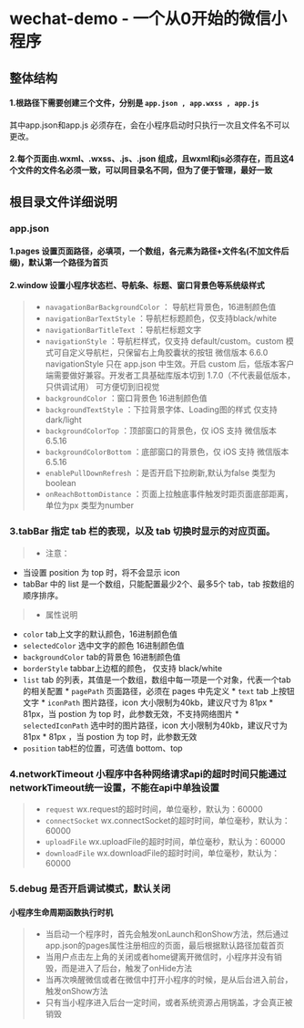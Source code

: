 # wechat-demo  - 一个从0开始的微信小程序

## 整体结构

#### 1.根路径下需要创建三个文件，分别是 `app.json , app.wxss , app.js`
其中app.json和app.js 必须存在，会在小程序启动时只执行一次且文件名不可以更改。
#### 2.每个页面由.wxml、.wxss、.js、.json 组成，且wxml和js必须存在，而且这4个文件的文件名必须一致，可以同目录名不同，但为了便于管理，最好一致

## 根目录文件详细说明
### app.json
#### 1.pages 设置页面路径，必填项，一个数组，各元素为路径+文件名(不加文件后缀)，默认第一个路径为首页
#### 2.window 设置小程序状态栏、导航条、标题、窗口背景色等系统级样式
> * `navagationBarBackgroundColor` ： 导航栏背景色，16进制颜色值
> * `navigationBarTextStyle` ：导航栏标题颜色，仅支持black/white
> * `navigationBarTitleText` ：导航栏标题文字
> * `navigationStyle` ：导航栏样式，仅支持 default/custom。custom 模式可自定义导航栏，只保留右上角胶囊状的按钮 微信版本 6.6.0
                  navigationStyle 只在 app.json 中生效。开启 custom 后，低版本客户端需要做好兼容。开发者工具基础库版本切到 1.7.0（不代表最低版本，只供调试用） 可方便切到旧视觉
> * `backgroundColor` ：窗口背景色 16进制颜色值
> * `backgroundTextStyle` ：下拉背景字体、Loading图的样式 仅支持dark/light
> * `backgroundColorTop` ：顶部窗口的背景色，仅 iOS 支持	   微信版本 6.5.16
> * `backgroundColorBottom` ：底部窗口的背景色，仅 iOS 支持	微信版本 6.5.16
> * `enablePullDownRefresh` ：是否开启下拉刷新,默认为false 类型为boolean
> * `onReachBottomDistance` ：页面上拉触底事件触发时距页面底部距离，单位为px 类型为number

### 3.tabBar 指定 tab 栏的表现，以及 tab 切换时显示的对应页面。
> * 注意：
  * 当设置 position 为 top 时，将不会显示 icon
  * tabBar 中的 list 是一个数组，只能配置最少2个、最多5个 tab，tab 按数组的顺序排序。
> * 属性说明
  * `color` tab上文字的默认颜色，16进制颜色值
  * `selectedColor` 选中文字的颜色 16进制颜色值
  * `backgroundColor` tab的背景色 16进制颜色值
  * `borderStyle` tabbar上边框的颜色， 仅支持 black/white
  * `list` tab 的列表，其值是一个数组，数组中每一项是一个对象，代表一个tab的相关配置
        * `pagePath` 页面路径，必须在 pages 中先定义
        * `text` tab 上按钮文字
        * `iconPath` 图片路径，icon 大小限制为40kb，建议尺寸为 81px * 81px，当 postion 为 top 时，此参数无效，不支持网络图片
        * `selectedIconPath` 选中时的图片路径，icon 大小限制为40kb，建议尺寸为 81px * 81px ，当 postion 为 top 时，此参数无效
  * `position` tab栏的位置，可选值 bottom、top

### 4.networkTimeout 小程序中各种网络请求api的超时时间只能通过networkTimeout统一设置，不能在api中单独设置
> * `request`   wx.request的超时时间，单位毫秒，默认为：60000
> * `connectSocket` wx.connectSocket的超时时间，单位毫秒，默认为：60000
> * `uploadFile`  wx.uploadFile的超时时间，单位毫秒，默认为：60000
> * `downloadFile`  wx.downloadFile的超时时间，单位毫秒，默认为：60000

### 5.debug 是否开启调试模式，默认关闭




#### 小程序生命周期函数执行时机
> * 当启动一个程序时，首先会触发onLaunch和onShow方法，然后通过app.json的pages属性注册相应的页面，最后根据默认路径加载首页
> * 当用户点击左上角的关闭或者home键离开微信时，小程序并没有销毁，而是进入了后台，触发了onHide方法
> * 当再次唤醒微信或者在微信中打开小程序的时候，是从后台进入前台，触发onShow方法
> * 只有当小程序进入后台一定时间，或者系统资源占用锅盖，才会真正被销毁


